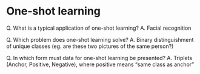 # One-shot learning
<!-- #anki/deck/ML -->

Q. What is a typical application of one-shot learning? 
A. Facial recognition

Q. Which problem does one-shot learning solve?
A. Binary distinguishment of unique classes (eg. are these two pictures of the same person?)

Q. In which form must data for one-shot learning be presented?
A. Triplets (Anchor, Positive, Negative), where positive means “same class as anchor”

<!-- {BearID:E87D3200-7D1B-4926-80DB-8BB176F5E667-886-00000664686BE8F7} -->
